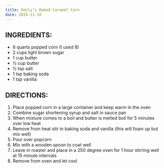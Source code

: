 ```yaml
---
title: Emily’s Baked Caramel Corn
date: 2019-11-10
---
```


## INGREDIENTS:

* 6 quarts popped corn (I used 8)
* 2 cups light brown sugar
* 1 cup butter
* ½ cup butter
* ½ tsp salt
* 1 tsp baking soda
* 1 tsp vanilla 

## DIRECTIONS:

1.	Place popped corn in a large container and keep warm in the oven
2.	Combine sugar shortening syrup and salt in sauce pan
3.	When mixture comes to a boil and butter is melted boil for 5 minutes over low heat
4.	Remove from heat stir in baking soda and vanilla (this will foam up but mix well)
5.	Pour over popcorn
6.	Mix with a wooden spoon to coat well
7.	Leave in roaster and place in a 250  degree oven for 1 hour stirring well at 15 minute intervals
8.	Remove from oven and let cool
